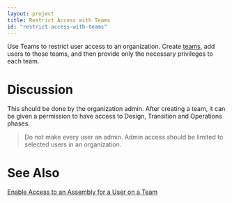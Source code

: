 ```yaml
---
layout: project
title: Restrict Access with Teams
id: "restrict-access-with-teams"
---
```


Use Teams to restrict user access to an organization. Create <a href="javascript:loadContent('/documentation/user/how-to/create-a-team-in-an-organization.html');">teams</a>, add users to those teams, and then provide only the necessary privileges to each team.

# Discussion

This should be done by the organization admin. After creating a team, it can be given a permission to have access to Design, Transition and Operations phases.

> Do not make every user an admin. Admin access should be limited to selected users in an organization.

# See Also

<a href="javascript:loadContent('/documentation/user/how-to/enable-access-to-assembly-for-user-on-team.html');">Enable Access to an Assembly for a User on a Team</a>

